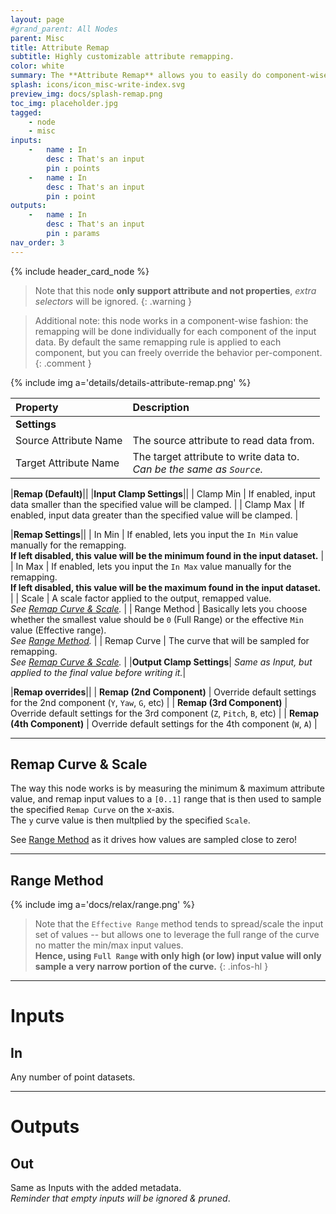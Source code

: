 ```yaml
---
layout: page
#grand_parent: All Nodes
parent: Misc
title: Attribute Remap
subtitle: Highly customizable attribute remapping.
color: white
summary: The **Attribute Remap** allows you to easily do component-wise attribute remapping and clamping.
splash: icons/icon_misc-write-index.svg
preview_img: docs/splash-remap.png
toc_img: placeholder.jpg
tagged: 
    - node
    - misc
inputs:
    -   name : In
        desc : That's an input
        pin : points
    -   name : In
        desc : That's an input
        pin : point
outputs:
    -   name : In
        desc : That's an input
        pin : params
nav_order: 3
---
```


{% include header_card_node %}

> Note that this node **only support attribute and not properties**, *extra selectors* will be ignored.
{: .warning }

> Additional note: this node works in a component-wise fashion: the remapping will be done individually for each component of the input data.  By default the same remapping rule is applied to each component, but you can freely override the behavior per-component.
{: .comment }

{% include img a='details/details-attribute-remap.png' %} 

| Property       | Description          |
|:-------------|:------------------|
|**Settings**||
| Source Attribute Name           | The source attribute to read data from.  |
| Target Attribute Name           | The target attribute to write data to.<br>*Can be the same as `Source`.*|

|**Remap (Default)**||
|**Input Clamp Settings**||
| Clamp Min           | If enabled, input data smaller than the specified value will be clamped. |
| Clamp Max           | If enabled, input data greater than the specified value will be clamped.  |

|**Remap Settings**||
| In Min           | If enabled, lets you input the `In Min` value manually for the remapping.<br>**If left disabled, this value will be the minimum found in the input dataset.** |
| In Max           | If enabled, lets you input the `In Max` value manually for the remapping.<br>**If left disabled, this value will be the maximum found in the input dataset.** |
| Scale           | A scale factor applied to the output, remapped value.<br>*See [Remap Curve & Scale](#remap-curve--scale).* |
| Range Method           | Basically lets you choose whether the smallest value should be `0` (Full Range) or the effective `Min` value (Effective range).<br>*See [Range Method](#range-method).* |
| Remap Curve           | The curve that will be sampled for remapping.<br>*See [Remap Curve & Scale](#remap-curve--scale).* |
|**Output Clamp Settings**| *Same as Input, but applied to the final value before writing it.*|

|**Remap overrides**||
| **Remap (2nd Component)**           | Override default settings for the 2nd component (`Y`, `Yaw`, `G`, etc) |
| **Remap (3rd Component)**           | Override default settings for the 3rd component (`Z`, `Pitch`, `B`, etc) |
| **Remap (4th Component)**           | Override default settings for the 4th component (`W`, `A`)  |


---
## Remap Curve & Scale

The way this node works is by measuring the minimum & maximum attribute value, and remap input values to a `[0..1]` range that is then used to sample the specified `Remap Curve` on the x-axis.  
The `y` curve value is then multplied by the specified `Scale`.  

See [Range Method](#range-method) as it drives how values are sampled close to zero! 

---
## Range Method

{% include img a='docs/relax/range.png' %} 

> Note that the `Effective Range` method tends to spread/scale the input set of values -- but allows one to leverage the full range of the curve no matter the min/max input values.  
> **Hence, using `Full Range` with only high (or low) input value will only sample a very narrow portion of the curve.**
{: .infos-hl }

---
# Inputs
## In
Any number of point datasets.

---
# Outputs
## Out
Same as Inputs with the added metadata.  
*Reminder that empty inputs will be ignored & pruned*.